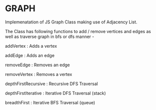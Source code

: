 # GRAPH 

Implemenatation of JS Graph Class making use of Adjacency List. 

The Class has following functions to add / remove vertices and edges as well as traverse graph in bfs or dfs manner - 

addVertex : Adds a vertex 

addEdge : Adds an edge  

removeEdge : Removes an edge  

removeVertex : Removes a vertex  

depthFirstRecursive : Recursive DFS Traversal  

depthFirstIterative : Iterative DFS Traversal (stack)  

breadthFirst : Iterative BFS Traversal (queue) 
